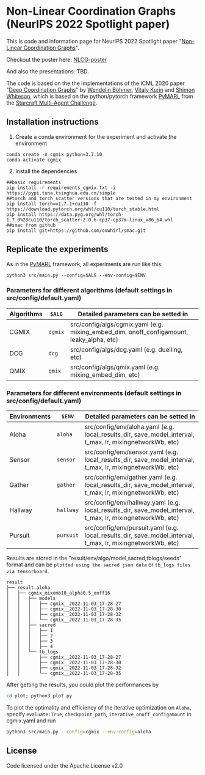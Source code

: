 # Non-Linear Coordination Graphs (NeurIPS 2022 Spotlight paper)
This is code and information page for NeurIPS 2022 Spotlight paper "[Non-Linear Coordination Graphs](https://openreview.net/pdf?id=OcNoF7qA4t)".

Checkout the poster here: [NLCG-poster](NLCG_poster.png)

And also the presentations: TBD.

The code is based on the the implementations of the ICML 2020 paper "[Deep Coordination Graphs](https://arxiv.org/abs/1910.00091)" by [Wendelin B&ouml;hmer](https://github.com/wendelinboehmer), [Vitaly Kurin](https://yobibyte.github.io) and [Shimon Whiteson](https://github.com/oxwhirl), which is based on the python/pytorch framework [PyMARL](https://github.com/oxwhirl/pymarl) from the [Starcraft Multi-Agent Challenge](https://arxiv.org/abs/1902.04043).

## Installation instructions 
1. Create a conda environment for the experiment and activate the environment
```shell
conda create -n cgmix python=3.7.10
conda activate cgmix
```
2. Install the dependencies
```shell
##basic requirements
pip install -r requirements_cgmix.txt -i https://pypi.tuna.tsinghua.edu.cn/simple
##torch and torch_scatter versions that are tested in my environment
pip install torch==1.7.1+cu110 -f https://download.pytorch.org/whl/cu110/torch_stable.html
pip install https://data.pyg.org/whl/torch-1.7.0%2Bcu110/torch_scatter-2.0.6-cp37-cp37m-linux_x86_64.whl
##smac from github
pip install git+https://github.com/oxwhirl/smac.git
```
<!-- 3. Set up StarCraft II and SMAC
```
bash install_sc2.sh
cp -f maps/* ./3rdparty/StarCraftII/Maps/Melee 
``` -->

## Replicate the experiments  
As in the [PyMARL](https://github.com/oxwhirl/pymarl) framework, all experiments are run like this:  
```shell  
python3 src/main.py --config=$ALG --env-config=$ENV
```  
<!-- 
##gdb for c++ code
CUDA_VISIBLE_DEVICES=5 gdb --tui --args python3 src/main.py --config=cgmix --env-config=matrixgame
winheight src -10

###run
CUDA_VISIBLE_DEVICES=0 python3 src/main.py --config=cgmix --env-config=pursuit
CUDA_VISIBLE_DEVICES=0 nohup python3 src/main.py --config=cgmix --env-config=pursuit >/dev/null 2>log &
tensorboard --logdir=result/result.pursuit --port=1600 --bind_all &

###check process
ps -eo pid,lstart,etime,cmd | grep pursuit
sudo /sbin/iptables -I INPUT -p tcp --dport 1901 -j ACCEPT

###remove interval saves
#rm -rf [0-4,6-9][0-9][0-9][0-9][0-9][0-9]
#rm -rf 1[1-4,6-9][0-9][0-9][0-9][0-9][0-9]
#rm -rf *[0,5]5[0-9][0-9][0-9][0-9]
#rm -rf 5[0-9][0-9][0-9][0-9] -->


### Parameters for different algorithms (default settings in src/config/default.yaml)
| Algorithms | `$ALG`        | Detailed parameters can be setted in |
| ---------- | ------------- | -------------------------------------|
| CGMIX      | `cgmix`       | src/config/algs/cgmix.yaml (e.g. mixing_embed_dim, onoff_configamount, leaky_alpha, etc) |
| DCG 	     | `dcg`         | src/config/algs/dcg.yaml (e.g. duelling, etc) |
| QMIX       | `qmix`        | src/config/algs/qmix.yaml (e.g. mixing_embed_dim, etc) |

### Parameters for different environments (default settings in src/config/default.yaml)
| Environments | `$ENV`        | Detailed parameters can be setted in |
| ---------- | ------------- | -------------------------------------|
| Aloha     | `aloha`       | src/config/env/aloha.yaml (e.g. local_results_dir, save_model_interval, t_max, lr, mixingnetworkWb, etc) |
| Sensor    | `sensor`       | src/config/env/sensor.yaml (e.g. local_results_dir, save_model_interval, t_max, lr, mixingnetworkWb, etc) |
| Gather     | `gather`       | src/config/env/gather.yaml (e.g. local_results_dir, save_model_interval, t_max, lr, mixingnetworkWb, etc) |
| Hallway    | `hallway`       | src/config/env/hallway.yaml (e.g. local_results_dir, save_model_interval, t_max, lr, mixingnetworkWb, etc) |
| Pursuit     | `pursuit`       | src/config/env/pursuit.yaml (e.g. local_results_dir, save_model_interval, t_max, lr, mixingnetworkWb, etc) |

Results are stored in the "result/env/algo/model,sacred,tblogs/seeds" format and can be `plotted using the sacred json data` or `tb_logs files via tensorboard`.
```
result
├── result.aloha
│   ├── cgmix_mixemb10_alpha0.5_onff16
│   │   ├── models
│   │   │   ├── cgmix__2022-11-03_17-28-27
│   │   │   ├── cgmix__2022-11-03_17-28-30
│   │   │   ├── cgmix__2022-11-03_17-28-32
│   │   │   └── cgmix__2022-11-03_17-28-35
│   │   ├── sacred
│   │   │   ├── 1
│   │   │   ├── 2
│   │   │   ├── 3
│   │   │   ├── 4
│   │   └── tb_logs
│   │       ├── cgmix__2022-11-03_17-28-27
│   │       ├── cgmix__2022-11-03_17-28-30
│   │       ├── cgmix__2022-11-03_17-28-32
│   │       └── cgmix__2022-11-03_17-28-35
```  
After getting the results, you could plot the performances by
```bash
cd plot; python3 plot.py
```
To plot the optimality and efficiency of the iterative optimization on `Aloha`, specify `evaluate:True`, `checkpoint_path`, `iterative_onoff_configamount` in cgmix.yaml and run
```bash
python3 src/main.py --config=cgmix --env-config=aloha
```
## License  
  
Code licensed under the Apache License v2.0
